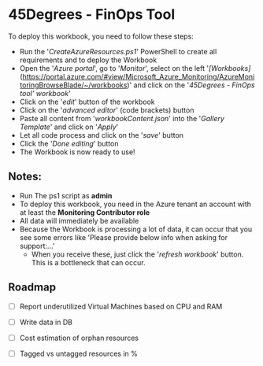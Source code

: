 # 45Degrees - FinOps Tool

To deploy this workbook, you need to follow these steps: 
- Run the '*CreateAzureResources.ps1*' PowerShell to create all requirements and to deploy the Workbook
- Open the '*Azure portal*', go to '*Monitor*', select on the left '*[Workbooks]*(https://portal.azure.com/#view/Microsoft_Azure_Monitoring/AzureMonitoringBrowseBlade/~/workbooks)' and click on the '*45Degrees - FinOps tool' workbook*'
- Click on the '*edit*' button of the workbook
- Click on the '*advanced editor*' (code brackets) button
- Paste all content from '*workbookContent.json*' into the '*Gallery Template*' and click on '*Apply*'
- Let all code process and click on the '*save*' button
- Click the '*Done editing*' button
- The Workbook is now ready to use! 

## Notes:
- Run The ps1 script as **admin**
- To deploy this workbook, you need in the Azure tenant an account with at least the **Monitoring Contributor role**
- All data will immediately be available
- Because the Workbook is processing a lot of data, it can occur that you see some errors like 'Please provide below info when asking for support:...'
  - When you receive these, just click the '*refresh workbook*' button. This is a bottleneck that can occur.

<!-- ROADMAP -->
## Roadmap
- [ ] Report underutilized Virtual Machines based on CPU and RAM
- [ ] Write data in DB
- [ ] Cost estimation of orphan resources 
- [ ] Tagged vs untagged resources in %

